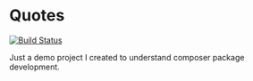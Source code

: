 # Quotes 
[![Build Status](https://travis-ci.org/rohan0793/quotes.svg?branch=master)](https://travis-ci.org/rohan0793/quotes)

Just a demo project I created to understand composer package development.

